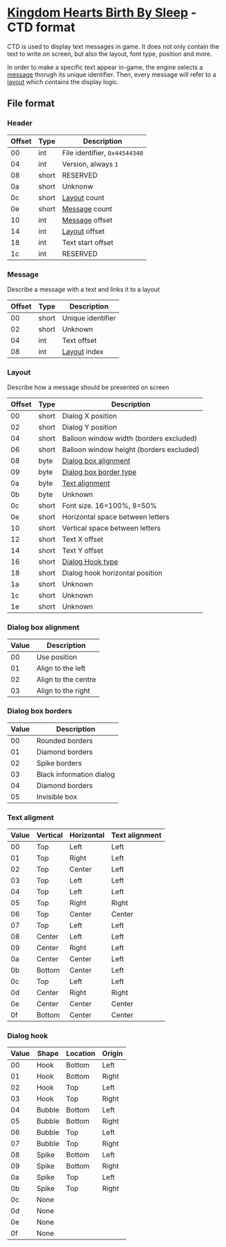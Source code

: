 # [Kingdom Hearts Birth By Sleep](index) - CTD format

CTD is used to display text messages in game. It does not only contain the text to write on screen, but also the layout, font type, position and more.

In order to make a specific text appear in-game, the engine selects a [message](#message) thorugh its unique identifier. Then, every message will refer to a [layout](#layout) which contains the display logic.

## File format

### Header

| Offset | Type  | Description
|--------|-------|------------
| 00     | int   | File identifier, `0x44544340`
| 04     | int   | Version, always `1`
| 08     | short | RESERVED
| 0a     | short | Unknonw
| 0c     | short | [Layout](#layout) count
| 0e     | short | [Message](#message) count
| 10     | int   | [Message](#message) offset
| 14     | int   | [Layout](#layout) offset
| 18     | int   | Text start offset
| 1c     | int   | RESERVED

### Message

Describe a message with a text and links it to a layout

| Offset | Type  | Description
|--------|-------|------------
| 00     | short | Unique identifier
| 02     | short | Unknown
| 04     | int   | Text offset
| 08     | int   | [Layout](#layout) index

### Layout

Describe how a message should be presented on screen

| Offset | Type  | Description
|--------|-------|------------
| 00     | short | Dialog X position
| 02     | short | Dialog Y position
| 04     | short | Balloon window width (borders excluded)
| 06     | short | Balloon window height (borders excluded)
| 08     | byte  | [Dialog box alignment](#dialog-box-alignment)
| 09     | byte  | [Dialog box border type](#dialog-box-borders)
| 0a     | byte  | [Text alignment](#text-alignment)
| 0b     | byte  | Unknown
| 0c     | short | Font size. 16=100%, 8=50%
| 0e     | short | Horizontal space between letters
| 10     | short | Vertical space between letters
| 12     | short | Text X offset
| 14     | short | Text Y offset
| 16     | short | [Dialog Hook type](#dialog-hook)
| 18     | short | Dialog hook horizontal position
| 1a     | short | Unknown
| 1c     | short | Unknown
| 1e     | short | Unknown

### Dialog box alignment

| Value | Description
|-------|-------------
| 00    | Use position
| 01    | Align to the left
| 02    | Align to the centre
| 03    | Align to the right

### Dialog box borders

| Value | Description
|-------|-------------
| 00    | Rounded borders
| 01    | Diamond borders
| 02    | Spike borders
| 03    | Black information dialog
| 04    | Diamond borders
| 05    | Invisible box

### Text aligment

| Value | Vertical | Horizontal | Text alignment
|-------|----------|------------|----------------
| 00    | Top      | Left       | Left
| 01    | Top      | Right      | Left
| 02    | Top      | Center     | Left
| 03    | Top      | Left       | Left
| 04    | Top      | Left       | Left
| 05    | Top      | Right      | Right
| 06    | Top      | Center     | Center
| 07    | Top      | Left       | Left
| 08    | Center   | Left       | Left
| 09    | Center   | Right      | Left
| 0a    | Center   | Center     | Left
| 0b    | Bottom   | Center     | Left
| 0c    | Top      | Left       | Left
| 0d    | Center   | Right      | Right
| 0e    | Center   | Center     | Center
| 0f    | Bottom   | Center     | Center

### Dialog hook

| Value | Shape  | Location | Origin
|-------|--------|----------|--------
| 00    | Hook   | Bottom   | Left
| 01    | Hook   | Bottom   | Right
| 02    | Hook   | Top      | Left
| 03    | Hook   | Top      | Right
| 04    | Bubble | Bottom   | Left
| 05    | Bubble | Bottom   | Right
| 06    | Bubble | Top      | Left
| 07    | Bubble | Top      | Right
| 08    | Spike  | Bottom   | Left
| 09    | Spike  | Bottom   | Right
| 0a    | Spike  | Top      | Left
| 0b    | Spike  | Top      | Right
| 0c    | None   |          |
| 0d    | None   |          |
| 0e    | None   |          |
| 0f    | None   |          |

